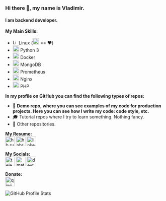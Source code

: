 ### Hi there 👋, my name is Vladimir.
#### I am backend developer.

**My Main Skills:**
- <img src='https://vladimirpichugin.github.io/icons/linux.svg' alt='Linux' height='15'> Linux (<img src='https://vladimirpichugin.github.io/icons/ubuntu.svg' alt='Ubuntu' height='20'> == ❤️)
- <img src='https://vladimirpichugin.github.io/icons/python.svg' alt='Python' height='20'> Python 3
- <img src='https://vladimirpichugin.github.io/icons/docker.svg' alt='Docker' height='20'> Docker
- <img src='https://vladimirpichugin.github.io/icons/mongodb.svg' alt='MongoDB' height='20'> MongoDB
- <img src='https://vladimirpichugin.github.io/icons/prometheusio.svg' alt='Prometheus' height='20'> Prometheus
- <img src='https://vladimirpichugin.github.io/icons/nginx.svg' alt='Nginx' height='20'> Nginx
- <img src='https://vladimirpichugin.github.io/icons/php.svg' alt='PHP' height='20'> PHP

**In my profile on GitHub you can find the following types of repos:**
- 🎥 **Demo repo, where you can see examples of my code for production projects. Here you can see how I write my code: code style, etc.**
- 🎓 Tutorial repos where I try to learn something. Nothing fancy.
- 🎲 Other repositories.

**My Resume:** <br>
[<img src='https://vladimirpichugin.github.io/icons/hh.png' alt='hh.ru' height='30'>](https://hh.ru/resume/726e21e5ff099421660039ed1f594e4a504754) [<img src='https://vladimirpichugin.github.io/icons/habr.png' alt='habr career' height='30'>](https://career.habr.com/pichuginvv) [<img src='https://vladimirpichugin.github.io/icons/linkedin.svg' alt='linkedin' height='30'>](https://www.linkedin.com/in/vladimirpichugin/)



**My Socials:** <br>
[<img src='https://vladimirpichugin.github.io/icons/telegram.svg' alt='telegram' height='30'>](http://t.me/vladimirpichugin) [<img src='https://vladimirpichugin.github.io/icons/matrix.svg' alt='matrix' height='30'>](https://matrix.to/#/@vladimirpichugin:matrix.org) [<img src='https://vladimirpichugin.github.io/icons/devto.svg' alt='devto' height='30'>](https://dev.to/pichugin)

**Donate:** <br>
[<img src='https://vladimirpichugin.github.io/icons/qiwi.svg' alt='qiwi' height='30'>](https://pichug.in/donate)

![GitHub Profile Stats](https://github-readme-stats.vercel.app/api?username=vladimirpichugin&theme=swift&hide=prs,contribs&hide_border=true&count_private=true&show_icons=true)
